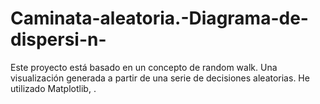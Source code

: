# Caminata-aleatoria.-Diagrama-de-dispersi-n-
Este proyecto está basado en un concepto de random walk. Una visualización generada a partir de una serie de decisiones aleatorias. He utilizado Matplotlib, .
